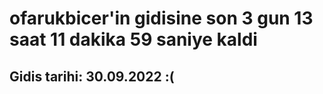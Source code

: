 # ofarukbicer'in gidisine son 3 gun 13 saat 11 dakika 59 saniye kaldi

## Gidis tarihi: 30.09.2022 :(